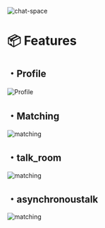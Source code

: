 ![chat-space](https://res.cloudinary.com/matching-app202009/image/upload/v1600579102/%E3%82%B9%E3%82%AF%E3%83%AA%E3%83%BC%E3%83%B3%E3%82%B7%E3%83%A7%E3%83%83%E3%83%88_2020-09-19_20.45.32_tptwld.png)

# 📦 Features

## ・Profile

![Profile](https://gyazo.com/69ae6dbbaa2db3bd466a827b3f4b9bef/raw)
　
## ・Matching

![matching](https://gyazo.com/e51f17a240277206d8ecdf436ca2d9ba/raw)

## ・talk_room

![matching](https://gyazo.com/3c45fc1dc0bfd4e3f35fd11bb0fd2444/raw)

## ・asynchronoustalk

![matching](https://gyazo.com/5df569f8ca33c9bf47e013e9c2170a39/raw)




　

